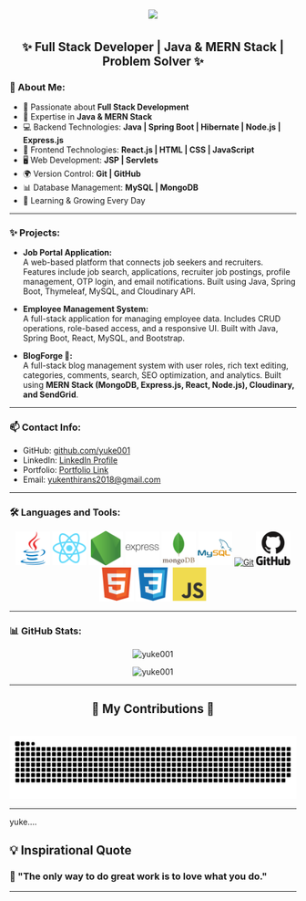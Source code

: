 <h1 align="center">
    <img src="https://readme-typing-svg.herokuapp.com/?font=Righteous&size=35&center=true&vCenter=true&width=500&height=70&duration=4000&lines=Hi+There!+%F0%9F%91%8B;+I'm+Yukenthiran!;" />
</h1>

<h2 align="center">✨ Full Stack Developer | Java & MERN Stack | Problem Solver ✨</h2>


### 🌟 About Me:
- 🚀 Passionate about **Full Stack Development**  
- 🧠 Expertise in **Java & MERN Stack**  
- 💻 Backend Technologies: **Java | Spring Boot | Hibernate | Node.js | Express.js**  
- 🎨 Frontend Technologies: **React.js | HTML | CSS | JavaScript**  
- 🖥️ Web Development: **JSP | Servlets**  
- 🌍 Version Control: **Git | GitHub**  
- 📊 Database Management: **MySQL | MongoDB**  
- 🌱 Learning & Growing Every Day  

---

  ### ✨ Projects:

- **Job Portal Application:**  
  A web-based platform that connects job seekers and recruiters. Features include job search, applications, recruiter job postings, profile management, OTP login, and email notifications. Built using Java, Spring Boot, Thymeleaf, MySQL, and Cloudinary API.

- **Employee Management System:**  
  A full-stack application for managing employee data. Includes CRUD operations, role-based access, and a responsive UI. Built with Java, Spring Boot, React, MySQL, and Bootstrap.
  
- **BlogForge 📝:**  
  A full-stack blog management system with user roles, rich text editing, categories, comments, search, SEO optimization, and analytics. Built using **MERN Stack (MongoDB, Express.js, React, Node.js), Cloudinary, and SendGrid**.


  



---

### 📫 Contact Info:
- GitHub: [github.com/yuke001](https://github.com/yuke001)  
- LinkedIn: [LinkedIn Profile](https://www.linkedin.com/in/yukenthiran-s-73a278244/)  
- Portfolio: [Portfolio Link](https://yukenthiran-s.netlify.app/)
- Email: [yukenthirans2018@gmail.com](mailto:yukenthirans2018@gmail.com)


---

### 🛠️ Languages and Tools:
<p align="center">
  <a href="https://www.java.com" target="_blank"><img src="https://raw.githubusercontent.com/devicons/devicon/master/icons/java/java-original.svg" alt="Java" width="60" height="60"/></a>
  <a href="https://react.dev" target="_blank"><img src="https://raw.githubusercontent.com/devicons/devicon/master/icons/react/react-original.svg" alt="React" width="60" height="60"/></a>
  <a href="https://nodejs.org/" target="_blank"><img src="https://raw.githubusercontent.com/devicons/devicon/master/icons/nodejs/nodejs-original.svg" alt="Node.js" width="60" height="60"/></a>
  <a href="https://expressjs.com/" target="_blank"><img src="https://raw.githubusercontent.com/devicons/devicon/master/icons/express/express-original-wordmark.svg" alt="Express.js" width="60" height="60"/></a>
  <a href="https://www.mongodb.com/" target="_blank"><img src="https://raw.githubusercontent.com/devicons/devicon/master/icons/mongodb/mongodb-original-wordmark.svg" alt="MongoDB" width="60" height="60"/></a>
  <a href="https://www.mysql.com/" target="_blank"><img src="https://raw.githubusercontent.com/devicons/devicon/master/icons/mysql/mysql-original-wordmark.svg" alt="MySQL" width="60" height="60"/></a>
  <a href="https://git-scm.com/" target="_blank"><img src="https://www.vectorlogo.zone/logos/git-scm/git-scm-icon.svg" alt="Git" width="60" height="60"/></a>
  <a href="https://github.com/" target="_blank"><img src="https://raw.githubusercontent.com/devicons/devicon/master/icons/github/github-original-wordmark.svg" alt="GitHub" width="60" height="60"/></a>
  <a href="https://developer.mozilla.org/en-US/docs/Web/HTML" target="_blank"><img src="https://raw.githubusercontent.com/devicons/devicon/master/icons/html5/html5-original.svg" alt="HTML5" width="60" height="60"/></a>
  <a href="https://developer.mozilla.org/en-US/docs/Web/CSS" target="_blank"><img src="https://raw.githubusercontent.com/devicons/devicon/master/icons/css3/css3-original.svg" alt="CSS3" width="60" height="60"/></a>
  <a href="https://developer.mozilla.org/en-US/docs/Web/JavaScript" target="_blank"><img src="https://raw.githubusercontent.com/devicons/devicon/master/icons/javascript/javascript-original.svg" alt="JavaScript" width="60" height="60"/></a>
</p>


---

### 📊 GitHub Stats:
<p align="center">
<img src="https://github-readme-stats.vercel.app/api?username=yuke001&show_icons=true&locale=en" alt="yuke001" />
</p>
<p align="center">
<img src="https://github-readme-streak-stats.herokuapp.com/?user=yuke001" alt="yuke001" />
</p>

---

<div align="center">
  <h2>🐍 My Contributions 🐍</h2>
  <br>
  <img alt="snake eating my contributions" src="https://raw.githubusercontent.com/salesp07/salesp07/output/github-contribution-grid-snake.svg" />
</div>

---
yuke....



<h2>💡 Inspirational Quote</h2>
<h3>🌟 "The only way to do great work is to love what you do."</h3>

---





